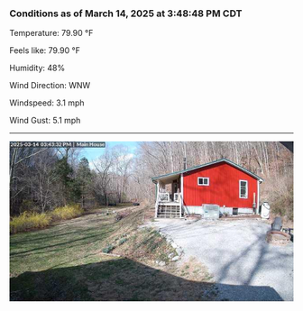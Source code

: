 ### Conditions as of March 14, 2025 at 3:48:48 PM CDT 

Temperature: 79.90 &deg;F

Feels like: 79.90 &deg;F

Humidity: 48%

Wind Direction: WNW

Windspeed: 3.1 mph

Wind Gust: 5.1 mph

---

<img src="./images/latest.jpeg"/>

